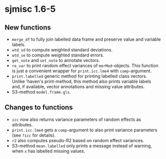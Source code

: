 # sjmisc 1.6-5

## New functions

* `merge_df` to fully join labelled data frame and preserve value and variable labels.
* `wtd_sd` to compute weighted standard deviations.
* `wtd_se` to compute weighted standard errors.
* `get_note` and `set_note` to annotate vectors.
* `re_var` to print random effect variances of `merMod`-objects. This function is just a convenient wrapper for `print.icc.lme4` with `comp`-argument.
* `print.labelled` generic method for printing labelled class vectors. Unlike 'haven's print-method, this method also prints variable labels and, if available, vector annotations and missing value attributes.
* S3-method `model.frame.gls`.

## Changes to functions

* `icc` now also returns variance parameters of random effects as attributes.
* `print.icc.lme4` gets a `comp`-argument to also print variance parameters (see `?icc` for details).
* `r2` also computes pseudo-R2 based on random effect variances.
* S3-method `mean.labelled` only prints a message instead of warning, when `x` has labelled missing values.
